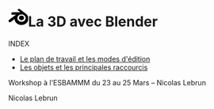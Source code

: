 # ![logo blender](src/blender.png)La 3D avec Blender
INDEX


- [Le plan de travail et les modes d'édition](la-vue-et-les-modes.md)
- [Les objets et les principales raccourcis](les-objets.md)

Workshop à l'ESBAMMM du 23 au 25 Mars – Nicolas Lebrun

Nicolas Lebrun
